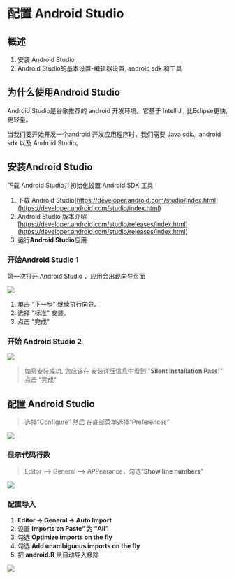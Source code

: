 # 配置 Android Studio

## 概述

1. 安装 Android Studio
2. Android Studio的基本设置-编辑器设置, android sdk 和工具

## 为什么使用Android Studio

Android Studio是谷歌推荐的 android 开发环境。它基于 IntelliJ , 比Eclipse更快, 更轻量。

当我们要开始开发一个android 开发应用程序时，我们需要 Java sdk、android sdk 以及 Android Studio。

## 安装Android Studio

下载 Android Studio并初始化设置 Android SDK 工具

1. 下载 Android Studio[https://developer.android.com/studio/index.html](https://developer.android.com/studio/index.html)
2. Android Studio 版本介绍 [https://developer.android.com/studio/releases/index.html](https://developer.android.com/studio/releases/index.html)
3. 运行**Android Studio**应用

###  开始Android Studio 1

第一次打开 Android Studio ，应用会出现向导页面

![](http://p2eo71f28.bkt.clouddn.com/pastedImage0.png)

1. 单击 "下一步" 继续执行向导。
2. 选择 "标准" 安装。
3. 点击 "完成"

### 开始 Android Studio 2

![](http://p2eo71f28.bkt.clouddn.com/Screen%20Shot%202017-04-26%20at%201.56.35%20PM.png)

> 如果安装成功, 您应该在 安装详细信息中看到 "**Silent Installation Pass!**"
> 点击 "完成"



## 配置 Android Studio

> 选择“Configure” 然后 在底部菜单选择“Preferences”

![](http://p2eo71f28.bkt.clouddn.com/Screen%20Shot%202016-06-15%20at%203.16.09%20PM.png)

### 显示代码行数

> Editor —> General —> APPearance，勾选“**Show line numbers**”

![](http://p2eo71f28.bkt.clouddn.com/5rOrRpZ.png)

### 配置导入

1. **Editor → General → Auto Import**
2. 设置 **Imports on Paste” 为 “All”**
3. 勾选 **Optimize imports on the fly**
4. 勾选 **Add unambiguous imports on the fly**
5. 把 **android.R** 从自动导入移除

![](http://p2eo71f28.bkt.clouddn.com/media-20180201.png)

